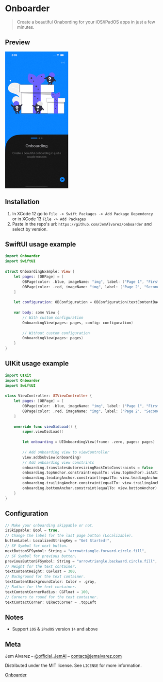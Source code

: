 # Onboarder
> Create a beautiful Onabording for your iOS/iPadOS apps in just a few minutes.

## Preview

<img src="./Assets/onboarding.gif" height="450" />

## Installation

1. In XCode 12 go to `File -> Swift Packages -> Add Package Dependency` or in XCode 13 `File -> Add Packages`
2. Paste in the repo's url: ```https://github.com/JemAlvarez/onboarder``` and select by version.

## SwiftUI usage example

```swift
import Onboarder
import SwiftUI

struct OnboardingExample: View {
    let pages: [OBPage] = [
        OBPage(color: .blue, imageName: "img", label: ("Page 1", "First page")),
        OBPage(color: .red, imageName: "img", label: ("Page 2", "Second page"))
    ]

    let configuration: OBConfiguration = OBConfiguration(textContentBackgroundColor: Color("darkBlack"))

    var body: some View {
        // With custom configuration
        OnboardingView(pages: pages, config: configuration)

        // Without custom configuration
        OnboardingView(pages: pages)
    }
}
```

## UIKit usage example

```swift
import UIKit
import Onboarder
import SwiftUI

class ViewController: UIViewController {
    let pages: [OBPage] = [
        OBPage(color: .blue, imageName: "img", label: ("Page 1", "First page")),
        OBPage(color: .red, imageName: "img", label: ("Page 2", "Second page"))
    ]
    
    override func viewDidLoad() {
        super.viewDidLoad()
        
        let onboarding = UIOnboardingView(frame: .zero, pages: pages)
        
        // Add onboarding view to viewController
        view.addSubview(onboarding)
        // Add onboarding view constrints
        onboarding.translatesAutoresizingMaskIntoConstraints = false
        onboarding.topAnchor.constraint(equalTo: view.topAnchor).isActive = true
        onboarding.leadingAnchor.constraint(equalTo: view.leadingAnchor).isActive = true
        onboarding.trailingAnchor.constraint(equalTo: view.trailingAnchor).isActive = true
        onboarding.bottomAnchor.constraint(equalTo: view.bottomAnchor).isActive = true
    }
}

```

## Configuration

```swift
// Make your onboarding skippable or not.
isSkippable: Bool = true,
// Change the label for the last page button (Localizable).
buttonLabel: LocalizedStringKey = "Get Started!",
// SF Symbol for next button.
nextButtonSFSymbol: String = "arrowtriangle.forward.circle.fill",
// SF Symbol for previous button.
previousButtonSFSymbol: String = "arrowtriangle.backward.circle.fill",
// Height for the text container.
textContentHeight: CGFloat = 300,
// Background for the text container.
textContentBackgroundColor: Color = .gray,
// Radius for the text container.
textContentCornerRadius: CGFloat = 100,
// Corners to round for the text container.
textContactCorner: UIRectCorner = .topLeft
```

## Notes

* Support `iOS` & `iPadOS` version `14` and above

## Meta

Jem Alvarez – [@official_JemAl](https://twitter.com/official_JemAl) – contact@jemalvarez.com

Distributed under the MIT license. See ``LICENSE`` for more information.

[Onboarder](https://github.com/JemAlvarez/onboarder)
